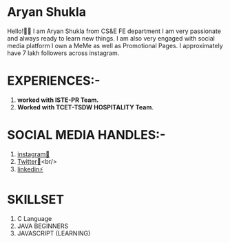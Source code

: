 # Aryan Shukla<br/>
 Hello!👋🏻 I am Aryan Shukla from CS&E FE department I am very passionate and always ready to learn new things. I am also very engaged with social media platform I own a MeMe as well as Promotional Pages. I approximately have 7 lakh followers across instagram.<br/>

# EXPERIENCES:-<br/>
 1. **worked with ISTE-PR Team.**
 2. **Worked with TCET-TSDW HOSPITALITY Team**.<br/>

# SOCIAL MEDIA HANDLES:-
 1. [instagram🎦](https://www.instagram.com/_aryaaann_/)<br/>
 2. [Twitter🐥](https://twitter.com/_aryanshukla_)<br/>
 3. [linkedin⚡](https://www.linkedin.com/in/aryan-shukla-480564219/)

# SKILLSET
 1. C Language 
 2. JAVA BEGINNERS 
 3. JAVASCRIPT (LEARNING)



